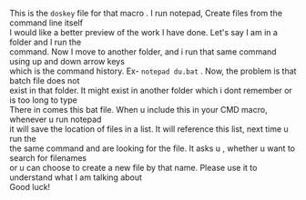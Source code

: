 This is the `doskey` file for that macro . I run notepad, Create files from the command line itself
<br>I would like a better preview of the work I have done. Let's say I am in a folder and I run the
<br>command. Now I move to another folder, and i run that same command using up and down arrow keys
<br>which is the command history. Ex- `notepad du.bat` . Now, the problem is that batch file does not
<br>exist in that folder. It might exist in another folder which i dont remember or is too long to type
<br>There in comes this bat file. When u include this in your CMD macro, whenever u run notepad
<br>it will save the location of files in a list. It will reference this list, next time u run the 
<br>the same command and are looking for the file. It asks u , whether u want to search for filenames
<br>or u can choose to create a new file by that name. Please use it to understand what I am talking about
<br>Good luck!
